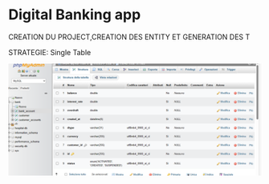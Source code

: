 <html>
<html>
<head>
<title>Page Title</title>
</head>
<body>

<h1>Digital Banking app</h1>
<p>CREATION DU PROJECT,CREATION DES ENTITY ET GENERATION DES T</p>
<p>STRATEGIE: Single Table</p>
<img src="strategysingle.PNG">

</body>
</html>